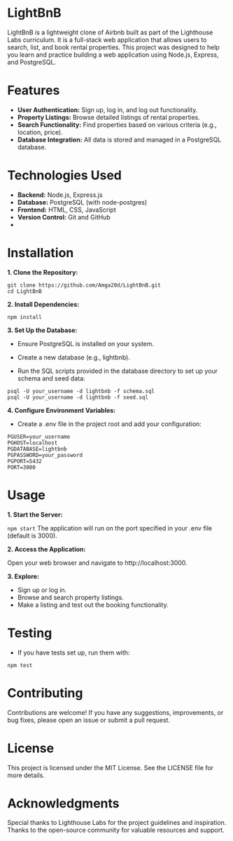 # LightBnB

LightBnB is a lightweight clone of Airbnb built as part of the Lighthouse Labs curriculum. It is a full-stack web application that allows users to search, list, and book rental properties. 
This project was designed to help you learn and practice building a web application using Node.js, Express, and PostgreSQL.

# Features
- **User Authentication:** Sign up, log in, and log out functionality.
- **Property Listings:** Browse detailed listings of rental properties.
- **Search Functionality:** Find properties based on various criteria (e.g., location, price).
- **Database Integration:** All data is stored and managed in a PostgreSQL database.

# Technologies Used
- **Backend:** Node.js, Express.js
- **Database:** PostgreSQL (with node-postgres)
- **Frontend:** HTML, CSS, JavaScript
- **Version Control:** Git and GitHub
- 
# Installation
**1. Clone the Repository:**

```
git clone https://github.com/Amga20d/LightBnB.git 
cd LightBnB
```

**2. Install Dependencies:**

`npm install`

**3. Set Up the Database:**

- Ensure PostgreSQL is installed on your system.

- Create a new database (e.g., lightbnb).

- Run the SQL scripts provided in the database directory to set up your schema and seed data:
```
psql -U your_username -d lightbnb -f schema.sql
psql -U your_username -d lightbnb -f seed.sql
```

**4. Configure Environment Variables:**

- Create a .env file in the project root and add your configuration:
```
PGUSER=your_username
PGHOST=localhost
PGDATABASE=lightbnb
PGPASSWORD=your_password
PGPORT=5432
PORT=3000
```
# Usage
**1. Start the Server:**

`npm start`
The application will run on the port specified in your .env file (default is 3000).

**2. Access the Application:**

Open your web browser and navigate to http://localhost:3000.

**3. Explore:**

- Sign up or log in.
- Browse and search property listings.
- Make a listing and test out the booking functionality.

# Testing
- If you have tests set up, run them with:

`npm test`

# Contributing
Contributions are welcome! If you have any suggestions, improvements, or bug fixes, please open an issue or submit a pull request.

# License
This project is licensed under the MIT License. See the LICENSE file for more details.

# Acknowledgments
Special thanks to Lighthouse Labs for the project guidelines and inspiration.
Thanks to the open-source community for valuable resources and support.
